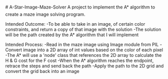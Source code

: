 # A-Star-Image-Maze-Solver
A project to implement the A* algorithm to create a maze image solving program.

Intended Outcome:
-To be able to take in an image, of certain color constraints, and return a copy of that image with the solution
-The solution will be the path created by the A* algorithm that I will implement

Intended Process:
-Read in the maze image using Image module from PIL
-Convert image into a 2D array of int values based on the color of each pixel
-The A* will use a 'node' class that references the 2D array to calculate the H & G cost for the F cost
-When the A* algorithm reaches the endpoint, retrace the steps and send back the path
-Apply the path to the 2D grid and convert the grid back into an image
